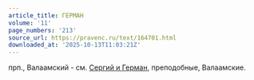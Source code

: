 ```yaml
---
article_title: ГЕРМАН
volume: '11'
page_numbers: '213'
source_url: https://pravenc.ru/text/164701.html
downloaded_at: '2025-10-13T11:03:21Z'
---
```


прп., Валаамский - см. [Сергий и Герман](<https://pravenc.ru/text/Сергий и Герман.html>), преподобные, Валаамские.
